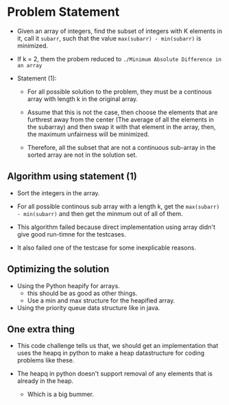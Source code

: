 # Problem Statement

* Given an array of integers, find the subset of integers with K elements in it, call it `subarr`, such that
the value `max(subarr) - min(subarr)` is minimized.

* If k = 2, them the probem reduced to `./Minimum Absolute Difference in an array`

* Statement (1):
  * For all possible solution to the problem, they must be a continous array with length k in the original array.

  * Assume that this is not the case, then choose the elements that are furthrest away from the center (The average of
  all the elements in the subarray) and then swap it with that element in the array, then, the maximum unfairness will
  be minimized.

  * Therefore, all the subset that are not a continuous sub-array in the sorted array are not in the solution set.

## Algorithm using statement (1)

* Sort the integers in the array.

* For all possible continous sub array with a length k, get the `max(subarr) - min(subarr)` and then get the minmum out
of all of them.

* This algorithm failed because direct implementation using array didn't give good run-timne for the testcases. 

* It also failed one of the testcase for some inexplicable reasons.

## Optimizing the solution

* Using the Python heapify for arrays.
  * this should be as good as other things.
  * Use a min and max structure for the heapified array.
* Using the priority queue data structure like in java.
  

## One extra thing

* This code challenge tells us that, we should get an implementation that uses the
heapq in python to make a heap datastructure for coding problems like these.  

* The heapq in python doesn't support removal of any elements that is already in the heap. 
  * Which is a big bummer. 
  